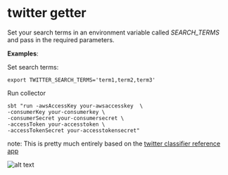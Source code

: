 # twitter getter 

Set your search terms in an environment variable called _SEARCH_TERMS_ and pass in the required parameters.

__Examples__:

Set search terms:
```
export TWITTER_SEARCH_TERMS='term1,term2,term3'
```

Run collector
```
sbt "run -awsAccessKey your-awsaccesskey  \
-consumerKey your-consumerkey \
-consumerSecret your-consumersecret \
-accessToken your-accesstoken \
-accessTokenSecret your-accesstokensecret"
```

note: This is pretty much entirely based on the [twitter classifier reference app](https://github.com/databricks/reference-apps)

![alt text](https://dl.dropboxusercontent.com/s/zsgtkc55k68vp88/baby_baluga.png "Baby beluga in the deep blue sea, Swim so wild and you swim so free. Heaven above and the sea below, And a little white whale on the go.") 
